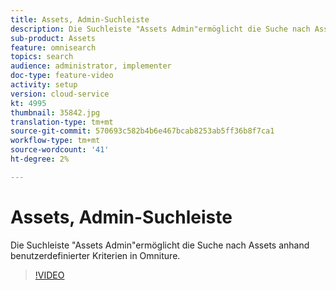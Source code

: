 ```yaml
---
title: Assets, Admin-Suchleiste
description: Die Suchleiste "Assets Admin"ermöglicht die Suche nach Assets anhand benutzerdefinierter Kriterien in Omniture.
sub-product: Assets
feature: omnisearch
topics: search
audience: administrator, implementer
doc-type: feature-video
activity: setup
version: cloud-service
kt: 4995
thumbnail: 35842.jpg
translation-type: tm+mt
source-git-commit: 570693c582b4b6e467bcab8253ab5ff36b8f7ca1
workflow-type: tm+mt
source-wordcount: '41'
ht-degree: 2%

---
```



# Assets, Admin-Suchleiste

Die Suchleiste &quot;Assets Admin&quot;ermöglicht die Suche nach Assets anhand benutzerdefinierter Kriterien in Omniture.

>[!VIDEO](https://video.tv.adobe.com/v/35842/?quality=12&learn=on&hidetitle=true)
